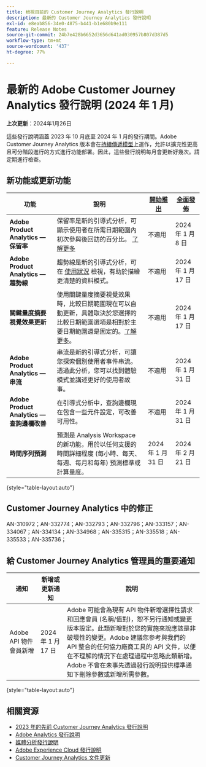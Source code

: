 ```yaml
---
title: 檢視目前的 Customer Journey Analytics 發行說明
description: 最新的 Customer Journey Analytics 發行說明
exl-id: e8eab856-34e0-4875-b441-b1e680b9e111
feature: Release Notes
source-git-commit: 24b7e428b6652d3656d641ad030957b807d387d5
workflow-type: tm+mt
source-wordcount: '437'
ht-degree: 77%

---
```


# 最新的 Adobe Customer Journey Analytics 發行說明 (2024 年 1 月)

**上次更新**：2024年1月26日

這些發行說明涵蓋 2023 年 10 月底至 2024 年 1 月的發行期間。Adobe Customer Journey Analytics 版本會在[持續傳遞模型](releases.md)上運作，允許以擴充性更高且可分階段進行的方式進行功能部署。因此，這些發行說明每月會更新好幾次。請定期進行檢查。

## 新功能或更新功能

| 功能 | 說明 | [開始推出](releases.md) | [全面發佈](releases.md) |
| ----------- | ---------- | ------- | ---- |
| **Adobe Product Analytics — 保留率** | 保留率是新的引導式分析，可顯示使用者在所需日期範圍內初次參與後回訪的百分比。 [了解更多](../guided-analysis/types/retention-rates.md) | 不適用 | 2024 年 1 月 8 日 |
| **Adobe Product Analytics — 趨勢線** | 趨勢線是新的引導式分析，可在 [使用狀況](/help/guided-analysis/types/usage.md) 檢視，有助於描繪更清楚的資料模式。 | 不適用 | 2024 年 1 月 17 日 |
| **關鍵量度摘要視覺效果更新** | 使用關鍵量度摘要視覺效果時，比較日期範圍現在可以自動更新，具體取決於您選擇的比較日期範圍選項是相對於主要日期範圍還是固定的。[了解更多](/help/analysis-workspace/visualizations/key-metric.md)。 | 不適用 | 2024 年 1 月 17 日 |
| **Adobe Product Analytics — 串流** | 串流是新的引導式分析，可讓您探索個別使用者事件串流。 透過此分析，您可以找到體驗模式並講述更好的使用者故事。 | 不適用 | 2024 年 1 月 31 日 |
| **Adobe Product Analytics — 查詢邊欄改善** | 在引導式分析中，查詢邊欄現在包含一些元件設定，可改善可用性。 | 不適用 | 2024 年 1 月 31 日 |
| **時間序列預測** | 預測是 Analysis Workspace 的新功能，用於以任何支援的時間詳細程度 (每小時、每天、每週、每月和每年) 預測標準或計算量度。 | 2024 年 1 月 31 日 | 2024 年 2 月 21 日 |

{style="table-layout:auto"}

## Customer Journey Analytics 中的修正

AN-310972；AN-332774；AN-332793；AN-332796；AN-333157；AN-334067；AN-334134；AN-334968；AN-335315；AN-335518；AN-335533；AN-335736；

## 給 Customer Journey Analytics 管理員的重要通知

| 通知 | 新增或更新通知 | 說明 |
| --- | --- | --- |
| Adobe API 物件會員新增 | 2024 年 1 月 17 日 | Adobe 可能會為現有 API 物件新增選擇性請求和回應會員 (名稱/值對)，恕不另行通知或變更版本設定。此類新增對於您的實施來說應該是非破壞性的變更。Adobe 建議您參考與我們的 API 整合的任何協力廠商工具的 API 文件，以便在不理解的情況下在處理過程中忽略此類新增。Adobe 不會在未事先透過發行說明提供標準通知下刪除參數或新增所需參數。 |

{style="table-layout:auto"}

## 相關資源

* [2023 年的先前 Customer Journey Analytics 發行說明](/help/release-notes/2023.md)
* [Adobe Analytics 發行說明](https://experienceleague.adobe.com/docs/analytics/release-notes/latest.html?lang=zh-Hant)
* [媒體分析發行說明](https://experienceleague.adobe.com/docs/media-analytics/using/additional-resources/release-notes.html?lang=zh-Hant)
* [Adobe Experience Cloud 發行說明](https://experienceleague.adobe.com/docs/release-notes/experience-cloud/current.html?lang=zh-Hant)
* [Customer Journey Analytics 文件更新](/help/release-notes/doc-changes.md)
